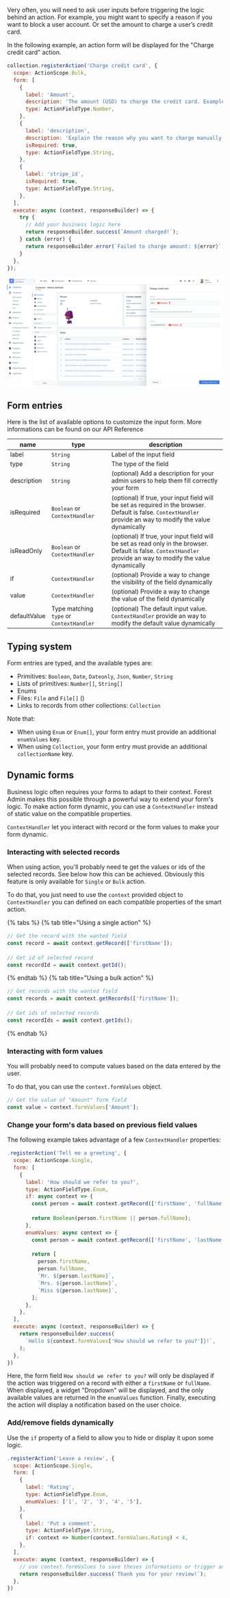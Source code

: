 Very often, you will need to ask user inputs before triggering the logic behind an action.
For example, you might want to specify a reason if you want to block a user account. Or set the amount to charge a user’s credit card.

In the following example, an action form will be displayed for the "Charge credit card" action.

```javascript
collection.registerAction('Charge credit card', {
  scope: ActionScope.Bulk,
  form: [
    {
      label: 'Amount',
      description: 'The amount (USD) to charge the credit card. Example: 42.50',
      type: ActionFieldType.Number,
    },
    {
      label: 'description',
      description: 'Explain the reason why you want to charge manually the customer here',
      isRequired: true,
      type: ActionFieldType.String,
    },
    {
      label: 'stripe_id',
      isRequired: true,
      type: ActionFieldType.String,
    },
  ],
  execute: async (context, responseBuilder) => {
    try {
      // Add your business logic here
      return responseBuilder.success(`Amount charged!`);
    } catch (error) {
      return responseBuilder.error(`Failed to charge amount: ${error}`);
    }
  },
});
```

![](../../assets/actions-forms-charge-cc.png)

## Form entries

Here is the list of available options to customize the input form. More informations can be found on our API Reference

| name         | type                                     | description                                                                                                                                                     |
| ------------ | ---------------------------------------- | --------------------------------------------------------------------------------------------------------------------------------------------------------------- |
| label        | `String`                                 | Label of the input field                                                                                                                                        |
| type         | `String`                                 | The type of the field                                                                                                                                           |
| description  | `String`                                 | (optional) Add a description for your admin users to help them fill correctly your form                                                                         |
| isRequired   | `Boolean` or `ContextHandler`            | (optional) If true, your input field will be set as required in the browser. Default is false. `ContextHandler` provide an way to modify the value dynamically  |
| isReadOnly   | `Boolean` or `ContextHandler`            | (optional) If true, your input field will be set as read only in the browser. Default is false. `ContextHandler` provide an way to modify the value dynamically |
| if           | `ContextHandler`                         | (optional) Provide a way to change the visibility of the field dynamically                                                                                      |
| value        | `ContextHandler`                         | (optional) Provide a way to change the value of the field dynamically                                                                                           |
| defaultValue | Type matching `type` or `ContextHandler` | (optional) The default input value. `ContextHandler` provide an way to modify the default value dynamically                                                     |

## Typing system

Form entries are typed, and the available types are:

- Primitives: `Boolean`, `Date`, `Dateonly`, `Json`, `Number`, `String`
- Lists of primitives: `Number[]`, `String[]`
- Enums
- Files: `File` and `File[]` ()
- Links to records from other collections: `Collection`

Note that:

- When using `Enum` or `Enum[]`, your form entry must provide an additional `enumValues` key.
- When using `Collection`, your form entry must provide an additional `collectionName` key.

## Dynamic forms

Business logic often requires your forms to adapt to their context. Forest Admin makes this possible through a powerful way to extend your form's logic.
To make action form dynamic, you can use a `ContextHandler` instead of static value on the compatible properties.

`ContextHandler` let you interact with record or the form values to make your form dynamic.

### Interacting with selected records

When using action, you'll probably need te get the values or ids of the selected records. See below how this can be achieved.
Obviously this feature is only available for `Single` or `Bulk` action.

To do that, you just need to use the `context` provided object to `ContextHandler` you can defined on each compatible properties of the smart action.

{% tabs %} {% tab title="Using a single action" %}

```javascript
// Get the record with the wanted field
const record = await context.getRecord(['firstName']);

// Get id of selected record
const recordId = await context.getId();
```

{% endtab %} {% tab title="Using a bulk action" %}

```javascript
// Get records with the wanted field
const records = await context.getRecords(['firstName']);

// Get ids of selected records
const recordIds = await context.getIds();
```

{% endtab %}

### Interacting with form values

You will probably need to compute values based on the data entered by the user.

To do that, you can use the `context.formValues` object.

```javascript
// Get the value of "Amount" form field
const value = context.formValues['Amount'];
```

### Change your form's data based on previous field values

The following example takes advantage of a few `ContextHandler` properties:

```javascript
.registerAction('Tell me a greeting', {
  scope: ActionScope.Single,
  form: [
    {
      label: 'How should we refer to you?',
      type: ActionFieldType.Enum,
      if: async context => {
        const person = await context.getRecord(['firstName', 'fullName']);

        return Boolean(person.firstName || person.fullName);
      },
      enumValues: async context => {
        const person = await context.getRecord(['firstName', 'lastName', 'fullName']);

        return [
          person.firstName,
          person.fullName,
          `Mr. ${person.lastName}`,
          `Mrs. ${person.lastName}`,
          `Miss ${person.lastName}`,
        ];
      },
    },
  ],
  execute: async (context, responseBuilder) => {
    return responseBuilder.success(
      `Hello ${context.formValues['How should we refer to you?']}!`,
    );
  },
})

```

Here, the form field `How should we refer to you?` will only be displayed if the action was triggered on a record with either a `firstName` or `fullName`.
When displayed, a widget "Dropdown" will be displayed, and the only available values are returned in the `enumValues` function.
Finally, executing the action will display a notification based on the user choice.

### Add/remove fields dynamically

Use the `if` property of a field to allow you to hide or display it upon some logic.

```javascript
.registerAction('Leave a review', {
  scope: ActionScope.Single,
  form: [
    {
      label: 'Rating',
      type: ActionFieldType.Enum,
      enumValues: ['1', '2', '3', '4', '5'],
    },
    {
      label: 'Put a comment',
      type: ActionFieldType.String,
      if: context => Number(context.formValues.Rating) < 4,
    },
  ],
  execute: async (context, responseBuilder) => {
    // use context.formValues to save theses informations or trigger an event.
    return responseBuilder.success(`Thank you for your review!`);
  },
})
```
